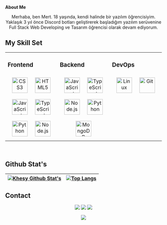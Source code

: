 **About Me**
<div align="center">Merhaba, ben Mert. 18 yaşında, kendi halinde bir yazılım
öğrencisiyim. Yaklaşık 3 yıl önce Discord botları geliştirerek 
başladığım yazılım serüvenine Full Stack Web Developing ve Tasarım öğrencisi
olarak devam ediyorum. </div>


## My Skill Set  
<table><tr><td valign="top" width="33%">



### Frontend  
<div align="center">  
<img style="margin: 10px" src="https://profilinator.rishav.dev/skills-assets/css3-original-wordmark.svg" alt="CSS3" height="50" />  
<img style="margin: 10px" src="https://profilinator.rishav.dev/skills-assets/html5-original-wordmark.svg" alt="HTML5" height="50" />  
<img style="margin: 10px" src="https://profilinator.rishav.dev/skills-assets/javascript-original.svg" alt="JavaScript" height="50" />  
<img style="margin: 10px" src="https://profilinator.rishav.dev/skills-assets/typescript-original.svg" alt="TypeScript" height="50" />  
<img style="margin: 10px" src="https://profilinator.rishav.dev/skills-assets/python-original.svg" alt="Python" height="50" />  
<img style="margin: 10px" src="https://profilinator.rishav.dev/skills-assets/nodejs-original-wordmark.svg" alt="Node.js" height="50" />  
</div>

</td><td valign="top" width="33%">



### Backend  
<div align="center">  
<img style="margin: 10px" src="https://profilinator.rishav.dev/skills-assets/javascript-original.svg" alt="JavaScript" height="50" />  
<img style="margin: 10px" src="https://profilinator.rishav.dev/skills-assets/typescript-original.svg" alt="TypeScript" height="50" />  
<img style="margin: 10px" src="https://profilinator.rishav.dev/skills-assets/nodejs-original-wordmark.svg" alt="Node.js" height="50" />  
<img style="margin: 10px" src="https://profilinator.rishav.dev/skills-assets/python-original.svg" alt="Python" height="50" />  
<img style="margin: 10px" src="https://profilinator.rishav.dev/skills-assets/mongodb-original-wordmark.svg" alt="MongoDB" height="50" />  
</div>

</td><td valign="top" width="33%">



### DevOps  
<div align="center">  
<img style="margin: 10px" src="https://profilinator.rishav.dev/skills-assets/linux-original.svg" alt="Linux" height="50" />  
<img style="margin: 10px" src="https://profilinator.rishav.dev/skills-assets/git-scm-icon.svg" alt="Git" height="50" />  
</div>

</td></tr></table>  

<br/>  

## Github Stat's
| <a href="https://github.com/anuraghazra/github-readme-stats"><img align="center" src="https://github-readme-stats.vercel.app/api?username=khesyfx&show_icons=true&include_all_commits=true&theme=buefy&hide_border=true" alt="Khesy Github Stat's" /></a> | [![Top Langs](https://github-readme-stats.vercel.app/api/top-langs/?username=khesyfx&layout=compact)](https://github.com/khesyfx/khesyfx)
| ------------- | ------------- |

## Contact
<p align="center">
  <a href="https://discord.com/users/955460436801761290" target"blank_"><img src="https://shields.io/badge/Khesy-111111.svg?&style=for-the-badge&logo=discord"></a>
  <a href="https://github.com/khesyfx" target"blank_"><img src="https://shields.io/badge/khesyfx-111111.svg?&style=for-the-badge&logo=github"></a>
   <a href="https://open.spotify.com/user/31waj2qlcoivbc7ele5x3gitwf4m" target"blank_"><img src="https://shields.io/badge/Khesy-111111.svg?&style=for-the-badge&logo=spotify"></a>
 <p align="center">
 <a href="https://discord.com/users/955460436801761290" target="_blank">
      <img src="https://lanyard-profile-readme.vercel.app/api/955460436801761290?bg=111111">
  
